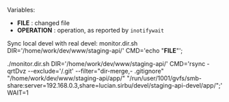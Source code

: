 
Variables:
- __FILE__ : changed file
- __OPERATION__ : operation, as reported by `inotifywait`

Sync local devel with real devel:
monitor.dir.sh DIR='/home/work/dev/www/staging-api/' CMD='echo "__FILE__"';


./monitor.dir.sh DIR='/home/work/dev/www/staging-api/' CMD='rsync -qrtDvz --exclude='/.git' --filter="dir-merge,- .gitignore" "/home/work/dev/www/staging-api/app/" "/run/user/1001/gvfs/smb-share:server=192.168.0.3,share=lucian.sirbu/devel/staging-api-devel/app/";' WAIT=1